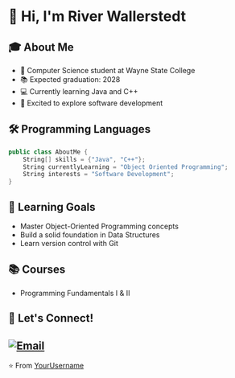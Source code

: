 # 👋 Hi, I'm River Wallerstedt

## 🎓 About Me
- 🏫 Computer Science student at Wayne State College
- 📚 Expected graduation: 2028
- 💻 Currently learning Java and C++
- 🌱 Excited to explore software development

## 🛠️ Programming Languages
```cpp
public class AboutMe {
    String[] skills = {"Java", "C++"};
    String currentlyLearning = "Object Oriented Programming";
    String interests = "Software Development";
}
```

## 🎯 Learning Goals
- Master Object-Oriented Programming concepts
- Build a solid foundation in Data Structures
- Learn version control with Git

## 📚 Courses
- Programming Fundamentals I & II
## 🤝 Let's Connect!
[![Email](https://img.shields.io/badge/Email-D14836?style=flat&logo=gmail&logoColor=white)](mailto:riwall@wsc.edu)
---
⭐️ From [YourUsername](https://github.com/RivJams)
